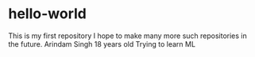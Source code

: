 # hello-world
This is my first repository
I hope to make many more such repositories in the future.
Arindam Singh
18 years old
Trying to learn ML
